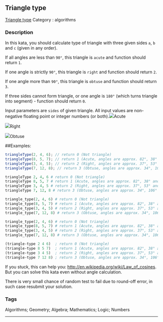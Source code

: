 ## Triangle type
[Triangle type](https://www.codewars.com/kata/triangle-type)
Category : algorithms

### Description
In this kata, you should calculate type of triangle with three given sides ``a``, ``b`` and ``c`` (given in any order).

If all angles are less than ``90°``, this triangle is ``acute`` and function should return ``1``.

If one angle is strictly ``90°``, this triangle is ``right`` and function should return ``2``.

If one angle more than ``90°``, this triangle is ``obtuse`` and function should return ``3``.

If three sides cannot form triangle, or one angle is ``180°`` (which turns triangle into segment) - function should return ``0``.

Input parameters are ``sides`` of given triangle. All input values are non-negative floating point or integer numbers (or both).![](http://upload.wikimedia.org/wikipedia/commons/thumb/e/ed/Triangle.Acute.svg/181px-Triangle.Acute.svg.png)Acute

![](http://upload.wikimedia.org/wikipedia/commons/thumb/7/72/Triangle.Right.svg/150px-Triangle.Right.svg.png)Right

![](http://upload.wikimedia.org/wikipedia/commons/thumb/0/05/Triangle.Obtuse.svg/113px-Triangle.Obtuse.svg.png)Obtuse


##Examples:

```javascript
triangleType(2, 4, 6); // return 0 (Not triangle)
triangleType(8, 5, 7); // return 1 (Acute, angles are approx. 82°, 38° and 60°)
triangleType(3, 4, 5); // return 2 (Right, angles are approx. 37°, 53° and exactly 90°)
triangleType(7, 12, 8); // return 3 (Obtuse, angles are approx. 34°, 106° and 40°)
```
```coffeescript
triangleType 2, 4, 6 # return 0 (Not triangle)
triangleType 8, 5, 7 # return 1 (Acute, angles are approx. 82°, 38° and 60°)
triangleType 3, 4, 5 # return 2 (Right, angles are approx. 37°, 53° and exactly 90°)
triangleType 7, 12, 8 # return 3 (Obtuse, angles are approx. 34°, 106° and 40°)
```
```ruby
triangle_type(2, 4, 6) # return 0 (Not triangle)
triangle_type(8, 5, 7) # return 1 (Acute, angles are approx. 82°, 38° and 60°)
triangle_type(3, 4, 5) # return 2 (Right, angles are approx. 37°, 53° and exactly 90°)
triangle_type(7, 12, 8) # return 3 (Obtuse, angles are approx. 34°, 106° and 40°)
```
```python
triangle_type(2, 4, 6) # return 0 (Not triangle)
triangle_type(8, 5, 7) # return 1 (Acute, angles are approx. 82°, 38° and 60°)
triangle_type(3, 4, 5) # return 2 (Right, angles are approx. 37°, 53° and exactly 90°)
triangle_type(7, 12, 8) # return 3 (Obtuse, angles are approx. 34°, 106° and 40°)
```
```clojure
(triangle-type 2 4 6)  ; return 0 (Not triangle)
(triangle-type 8 5 7)  ; return 1 (Acute, angles are approx. 82°, 38° and 60°)
(triangle-type 3 4 5)  ; return 2 (Right, angles are approx. 37°, 53° and exactly 90°)
(triangle-type 7 12 8) ; return 3 (Obtuse, angles are approx. 34°, 106° and 40°)
```

If you stuck, this can help you: http://en.wikipedia.org/wiki/Law_of_cosines. But you can solve this kata even without angle calculation.

There is very small chance of random test to fail due to round-off error, in such case resubmit your solution.

### Tags
Algorithms; Geometry; Algebra; Mathematics; Logic; Numbers

- - -
